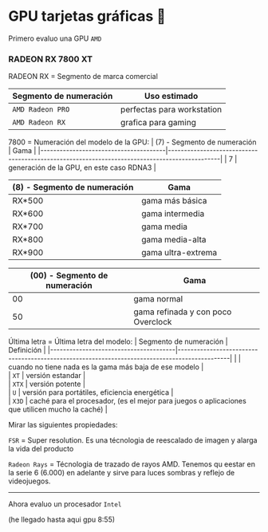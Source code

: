 # GPU tarjetas gráficas 👾
Primero evaluo una GPU `AMD`
### RADEON RX 7800 XT

RADEON RX = Segmento de marca comercial

| Segmento de numeración               | Uso estimado                                                                                   |
|---------------------------------------|----------------------------------------------------------------------------------------------|
| `AMD Radeon PRO`                                    |     perfectas para workstation            |      
| `AMD Radeon RX`                                    |     grafica para gaming            |  


7800 = Numeración del modelo de la GPU:
| (7) - Segmento de numeración               | Gama                                                                                   |
|---------------------------------------|----------------------------------------------------------------------------------------------|
| 7                                    |     generación de la GPU, en este caso RDNA3             |      

| (8) - Segmento de numeración                | Gama                                                                                   |
|---------------------------------------|----------------------------------------------------------------------------------------------|
| RX*500                                    |     gama más básica            |      
| RX*600                                    |     gama intermedia             |      
| RX*700                                    |     gama media              |      
| RX*800                                    |    gama media-alta           |      
| RX*900                                    |    gama ultra-extrema           |

| (00) - Segmento de numeración                | Gama                                                                                   |
|---------------------------------------|----------------------------------------------------------------------------------------------|
| 00                                    |     gama normal            |      
| 50                                    |     gama refinada y con poco Overclock             |      

Última letra = Última letra del modelo:
| Segmento de numeración               | Definición                                                                                    |
|---------------------------------------|----------------------------------------------------------------------------------------------|
|                                  |  cuando no tiene nada es la gama más baja de ese modelo            |  
|  `XT`                                   | versión estandar             |  
|  `XTX`                                 | versión potente             |  
|  `U`                               | versión para portátiles, eficiencia energética            |  
|  `X3D`                                | caché para el procesador, (es el mejor para juegos o aplicaciones que utilicen mucho la caché)            |  


Mirar las siguientes propiedades:

`FSR` = Super resolution. Es una técnologia de reescalado de imagen y alarga la vida del producto

`Radeon Rays` = Técnologia de trazado de rayos AMD. Tenemos qu eestar en la serie 6 (6.000) en adelante y sirve para luces sombras y reflejo de videojuegos.




***



Ahora evaluo un procesador `Intel`


(he llegado hasta aqui gpu 8:55)
